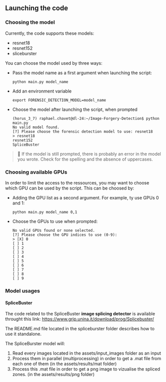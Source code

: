 ## Launching the code

### Choosing the model
Currently, the code supports these models:
* resnet18
* resnet152
* sliceburster

You can choose the model used by three ways:
* Pass the model name as a first argument when launching the script:
    ````
    python main.py model_name
    `````
* Add an environment variable
    ````
    export FORENSIC_DETECTION_MODEL=model_name
    `````
* Choose the model after launching the script, when prompted
    ````
    (horus_3_7) raphael.chavet@dl-24:~/Image-Forgery-Detection$ python main.py
    No valid model found.
    [?] Please choose the forensic detection model to use: resnet18
    > resnet18
    resnet152
    SpliceBuster
    ````

> :wrench: If the model is still prompted, there is probably an error in the model you wrote. Check for the spelling and the absence of uppercases.

### Choosing available GPUs
In order to limit the access to the ressources, you may want to choose which GPU can be used by the script.
This can be choosed by:

* Adding the GPU list as a second argument. For example, ty use GPUs 0 and 1:
    ````
    python main.py model_name 0,1
    `````
* Choose the GPUs to use when prompted:
    ````
    No valid GPUs found or none selected.
    [?] Please choose the GPU indices to use (0-9): 
    > [X] 0
    [ ] 1
    [ ] 2
    [ ] 3
    [ ] 4
    [ ] 5
    [ ] 6
    [ ] 7
    [ ] 8
    [ ] 9
    ````

### Model usages

#### SpliceBuster

The code related to the SpliceBuster **image splicing detector** is available throught this link:
 https://www.grip.unina.it/download/prog/Splicebuster/

 The README.md file located in the spliceburster folder describes how to use it standalone.

The SpliceBurster model will:
1. Read every images located in the assets/input_images folder as an input
2. Process them in parallel (multiprocessing) in order to get a .mat file from each one of them (in the assets/results/mat folder)
3. Process this .mat file in order to get a png image to vizualise the spliced zones. (in the assets/results/png folder)